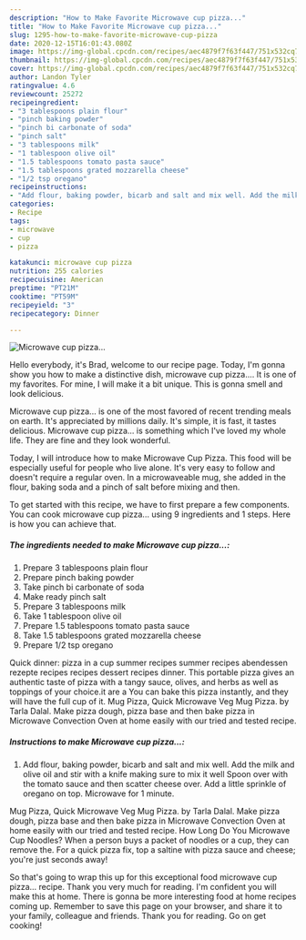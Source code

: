 ```yaml
---
description: "How to Make Favorite Microwave cup pizza..."
title: "How to Make Favorite Microwave cup pizza..."
slug: 1295-how-to-make-favorite-microwave-cup-pizza
date: 2020-12-15T16:01:43.080Z
image: https://img-global.cpcdn.com/recipes/aec4879f7f63f447/751x532cq70/microwave-cup-pizza-recipe-main-photo.jpg
thumbnail: https://img-global.cpcdn.com/recipes/aec4879f7f63f447/751x532cq70/microwave-cup-pizza-recipe-main-photo.jpg
cover: https://img-global.cpcdn.com/recipes/aec4879f7f63f447/751x532cq70/microwave-cup-pizza-recipe-main-photo.jpg
author: Landon Tyler
ratingvalue: 4.6
reviewcount: 25272
recipeingredient:
- "3 tablespoons plain flour"
- "pinch baking powder"
- "pinch bi carbonate of soda"
- "pinch salt"
- "3 tablespoons milk"
- "1 tablespoon olive oil"
- "1.5 tablespoons tomato pasta sauce"
- "1.5 tablespoons grated mozzarella cheese"
- "1/2 tsp oregano"
recipeinstructions:
- "Add flour, baking powder, bicarb and salt and mix well. Add the milk and olive oil and stir with a knife making sure to mix it well Spoon over with the tomato sauce and then scatter cheese over. Add a little sprinkle of oregano on top. Microwave for 1 minute."
categories:
- Recipe
tags:
- microwave
- cup
- pizza

katakunci: microwave cup pizza 
nutrition: 255 calories
recipecuisine: American
preptime: "PT21M"
cooktime: "PT59M"
recipeyield: "3"
recipecategory: Dinner

---
```



![Microwave cup pizza...](https://img-global.cpcdn.com/recipes/aec4879f7f63f447/751x532cq70/microwave-cup-pizza-recipe-main-photo.jpg)

Hello everybody, it's Brad, welcome to our recipe page. Today, I'm gonna show you how to make a distinctive dish, microwave cup pizza.... It is one of my favorites. For mine, I will make it a bit unique. This is gonna smell and look delicious.

Microwave cup pizza... is one of the most favored of recent trending meals on earth. It's appreciated by millions daily. It's simple, it is fast, it tastes delicious. Microwave cup pizza... is something which I've loved my whole life. They are fine and they look wonderful.

Today, I will introduce how to make Microwave Cup Pizza. This food will be especially useful for people who live alone. It&#39;s very easy to follow and doesn&#39;t require a regular oven. In a microwaveable mug, she added in the flour, baking soda and a pinch of salt before mixing and then.


To get started with this recipe, we have to first prepare a few components. You can cook microwave cup pizza... using 9 ingredients and 1 steps. Here is how you can achieve that.

<!--inarticleads1-->

##### The ingredients needed to make Microwave cup pizza...:

1. Prepare 3 tablespoons plain flour
1. Prepare pinch baking powder
1. Take pinch bi carbonate of soda
1. Make ready pinch salt
1. Prepare 3 tablespoons milk
1. Take 1 tablespoon olive oil
1. Prepare 1.5 tablespoons tomato pasta sauce
1. Take 1.5 tablespoons grated mozzarella cheese
1. Prepare 1/2 tsp oregano


Quick dinner: pizza in a cup summer recipes summer recipes abendessen rezepte recipes recipes dessert recipes dinner. This portable pizza gives an authentic taste of pizza with a tangy sauce, olives, and herbs as well as toppings of your choice.it are a You can bake this pizza instantly, and they will have the full cup of it. Mug Pizza, Quick Microwave Veg Mug Pizza. by Tarla Dalal. Make pizza dough, pizza base and then bake pizza in Microwave Convection Oven at home easily with our tried and tested recipe. 

<!--inarticleads2-->

##### Instructions to make Microwave cup pizza...:

1. Add flour, baking powder, bicarb and salt and mix well. Add the milk and olive oil and stir with a knife making sure to mix it well Spoon over with the tomato sauce and then scatter cheese over. Add a little sprinkle of oregano on top. Microwave for 1 minute.


Mug Pizza, Quick Microwave Veg Mug Pizza. by Tarla Dalal. Make pizza dough, pizza base and then bake pizza in Microwave Convection Oven at home easily with our tried and tested recipe. How Long Do You Microwave Cup Noodles? When a person buys a packet of noodles or a cup, they can remove the. For a quick pizza fix, top a saltine with pizza sauce and cheese; you&#39;re just seconds away! 

So that's going to wrap this up for this exceptional food microwave cup pizza... recipe. Thank you very much for reading. I'm confident you will make this at home. There is gonna be more interesting food at home recipes coming up. Remember to save this page on your browser, and share it to your family, colleague and friends. Thank you for reading. Go on get cooking!
